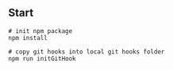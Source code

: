 ## Start

```
# init npm package
npm install

# copy git hooks into local git hooks folder
npm run initGitHook

```
